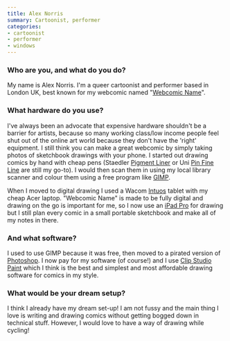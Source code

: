 ```yaml
---
title: Alex Norris
summary: Cartoonist, performer
categories:
- cartoonist
- performer
- windows
---
```


### Who are you, and what do you do?

My name is Alex Norris. I'm a queer cartoonist and performer based in London UK, best known for my webcomic named "[Webcomic Name](https://webcomicname.com/ "Alex's web comic.")".

### What hardware do you use?

I've always been an advocate that expensive hardware shouldn't be a barrier for artists, because so many working class/low income people feel shut out of the online art world because they don't have the 'right' equipment. I still think you can make a great webcomic by simply taking photos of sketchbook drawings with your phone. I started out drawing comics by hand with cheap pens (Staedler [Pigment Liner][pigment-liner-308] or Uni [Pin Fine Line][pin-fine-line] are still my go-to). I would then scan them in using my local library scanner and colour them using a free program like [GIMP][].

When I moved to digital drawing I used a Wacom [Intuos][] tablet with my cheap Acer laptop. "Webcomic Name" is made to be fully digital and drawing on the go is important for me, so I now use an [iPad Pro][ipad-pro] for drawing but I still plan every comic in a small portable sketchbook and make all of my notes in there.

### And what software?

I used to use GIMP because it was free, then moved to a pirated version of [Photoshop][]. I now pay for my software (of course!) and I use [Clip Studio Paint][clip-studio-paint-ios] which I think is the best and simplest and most affordable drawing software for comics in my style.

### What would be your dream setup?

I think I already have my dream set-up! I am not fussy and the main thing I love is writing and drawing comics without getting bogged down in technical stuff. However, I would love to have a way of drawing while cycling!

[intuos]: https://www.wacom.com/en-us/products/pen-tablets/intuos "A pen tablet."
[ipad-pro]: https://en.wikipedia.org/wiki/IPad_Pro "An iOS tablet."
[pigment-liner-308]: https://www.staedtler.com/en/products/ink-writing-instruments/fineliners/pigment-liner-308-fineliner/ "A pen."
[pin-fine-line]: https://uniball.co.uk/brand/uni-pin/ "A drawing pen."
[clip-studio-paint-ios]: https://itunes.apple.com/us/app/clip-studio-paint-for-manga/id1262985592 "A drawing app focused on manga."
[gimp]: https://www.gimp.org/ "An open-source image editor."
[photoshop]: https://www.adobe.com/products/photoshop.html "A bitmap image editor."
